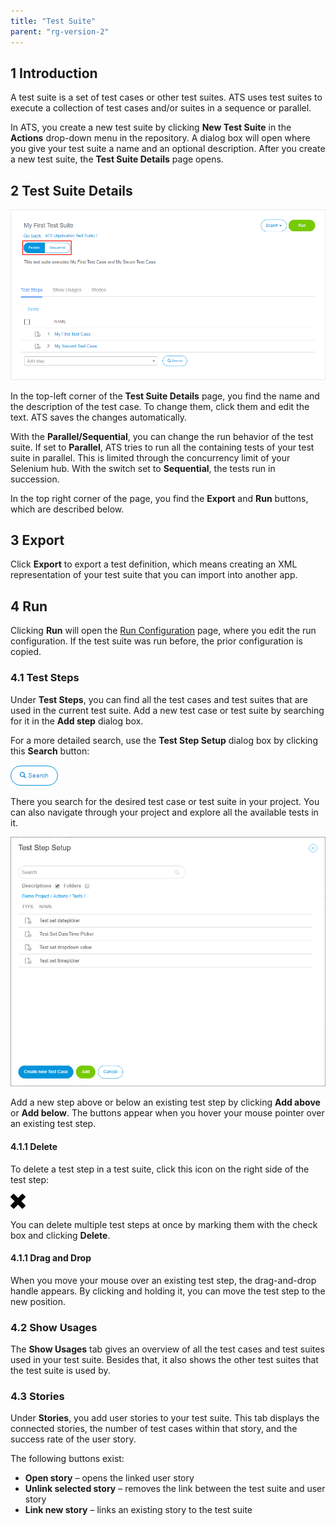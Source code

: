 ```yaml
---
title: "Test Suite"
parent: "rg-version-2"
---
```


## 1 Introduction

A test suite is a set of test cases or other test suites. ATS uses test suites to execute a collection of test cases and/or suites in a sequence or parallel.

In ATS, you create a new test suite by clicking **New Test Suite** in the **Actions** drop-down menu in the repository. A dialog box will open where you give your test suite a name and an optional description. After you create a new test suite, the **Test Suite Details** page opens.

## 2 Test Suite Details

![](attachments/test/test-suite-details.png)

In the top-left corner of the **Test Suite Details** page, you find the name and the description of the test case.  To change them, click them and edit the text. ATS saves the changes automatically.

With the **Parallel/Sequential**, you can change the run behavior of the test suite. If set to **Parallel**, ATS tries to run all the containing tests of your test suite in parallel. This is limited through the concurrency limit of your Selenium hub. With the switch set to **Sequential**, the tests run in succession.

In the top right corner of the page, you find the **Export** and **Run** buttons, which are described below.

## 3 Export

Click **Export** to export a test definition, which means creating an XML representation of your test suite that you can import into another app.

## 4 Run

Clicking **Run** will open the [Run Configuration](test-run) page, where you edit the run configuration. If the test suite was run before, the prior configuration is copied.

### 4.1 Test Steps

Under **Test Steps**, you can find all the test cases and test suites that are used in the current test suite. Add a new test case or test suite by searching for it in the **Add step** dialog box.

For a more detailed search, use the **Test Step Setup** dialog box by clicking this **Search** button:

![](attachments/test/action-search-dialog.png)

There you search for the desired test case or test suite in your project. You can also navigate through your project and explore all the available tests in it.

![](attachments/test/TestStepCaseSearch.png)

Add a new step above or below an existing test step by clicking **Add above** or **Add below**. The buttons appear when you hover your mouse pointer over an existing test step.

#### 4.1.1 Delete

To delete a test step in a test suite, click this icon on the right side of the test step:

![](attachments/test/delete-2.png)

You can delete multiple test steps at once by marking them with the check box and clicking **Delete**.

#### 4.1.1 Drag and Drop

When you move your mouse over an existing test step, the drag-and-drop handle appears. By clicking and holding it, you can move the test step to the new position.

### 4.2 Show Usages

The **Show Usages** tab gives an overview of all the test cases and test suites used in your test suite. Besides that, it also shows the other test suites that the test suite is used by.

### 4.3 Stories

Under **Stories**, you add user stories to your test suite. This tab displays the connected stories, the number of test cases within that story, and the success rate of the user story.

The following buttons exist:

* **Open story** – opens the linked user story
* **Unlink selected story** – removes the link between the test suite and user story
* **Link new story** – links an existing story to the test suite
